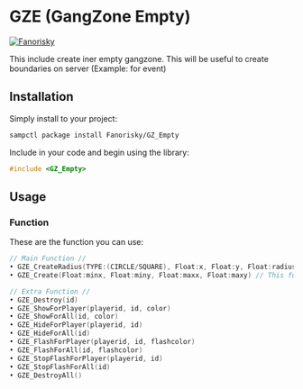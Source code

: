 # GZE (GangZone Empty)

[![Fanorisky](https://img.shields.io/badge/Fanorisky-GZE-2f2f2f.svg?style=for-the-badge)](https://github.com/Fanorisky/GZ_Empty)

This include create iner empty gangzone. This will be useful to create boundaries on server (Example: for event)

## Installation

Simply install to your project:

```bash
sampctl package install Fanorisky/GZ_Empty
```

Include in your code and begin using the library:

```c
#include <GZ_Empty>
```

## Usage

### Function

These are the function you can use:<br />

```c
// Main Function //
• GZE_CreateRadius(TYPE:(CIRCLE/SQUARE), Float:x, Float:y, Float:radius) // This function create simple Rectangle zone with radius.
• GZE_Create(Float:minx, Float:miny, Float:maxx, Float:maxy) // This function create Zone with custom cord same as GangZoneCreate.

// Extra Function //
• GZE_Destroy(id)
• GZE_ShowForPlayer(playerid, id, color)
• GZE_ShowForAll(id, color)
• GZE_HideForPlayer(playerid, id)
• GZE_HideForAll(id)
• GZE_FlashForPlayer(playerid, id, flashcolor)
• GZE_FlashForAll(id, flashcolor)
• GZE_StopFlashForPlayer(playerid, id)
• GZE_StopFlashForAll(id)
• GZE_DestroyAll()
```
